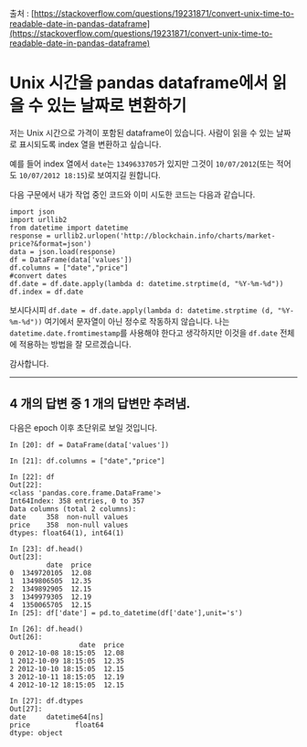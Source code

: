 출처 : [https://stackoverflow.com/questions/19231871/convert-unix-time-to-readable-date-in-pandas-dataframe](https://stackoverflow.com/questions/19231871/convert-unix-time-to-readable-date-in-pandas-dataframe)

# Unix 시간을 pandas dataframe에서 읽을 수 있는 날짜로 변환하기

저는 Unix 시간으로 가격이 포함된 dataframe이 있습니다. 사람이 읽을 수 있는 날짜로 표시되도록 index 열을 변환하고 싶습니다.

예를 들어 index 열에서 `date`는 `1349633705`가 있지만 그것이 `10/07/2012`(또는 적어도 `10/07/2012 18:15`)로 보여지길 원합니다.

다음 구문에서 내가 작업 중인 코드와 이미 시도한 코드는 다음과 같습니다.

```
import json
import urllib2
from datetime import datetime
response = urllib2.urlopen('http://blockchain.info/charts/market-price?&format=json')
data = json.load(response)   
df = DataFrame(data['values'])
df.columns = ["date","price"]
#convert dates 
df.date = df.date.apply(lambda d: datetime.strptime(d, "%Y-%m-%d"))
df.index = df.date
```

보시다시피 `df.date = df.date.apply(lambda d: datetime.strptime (d, "%Y-%m-%d"))` 여기에서 문자열이 아닌 정수로 작동하지 않습니다. 나는 `datetime.date.fromtimestamp`를 사용해야 한다고 생각하지만 이것을 `df.date` 전체에 적용하는 방법을 잘 모르겠습니다.

감사합니다.

---

## 4 개의 답변 중 1 개의 답변만 추려냄.

다음은 epoch 이후 초단위로 보일 것입니다.

```
In [20]: df = DataFrame(data['values'])

In [21]: df.columns = ["date","price"]

In [22]: df
Out[22]: 
<class 'pandas.core.frame.DataFrame'>
Int64Index: 358 entries, 0 to 357
Data columns (total 2 columns):
date     358  non-null values
price    358  non-null values
dtypes: float64(1), int64(1)

In [23]: df.head()
Out[23]: 
         date  price
0  1349720105  12.08
1  1349806505  12.35
2  1349892905  12.15
3  1349979305  12.19
4  1350065705  12.15
In [25]: df['date'] = pd.to_datetime(df['date'],unit='s')

In [26]: df.head()
Out[26]: 
                 date  price
0 2012-10-08 18:15:05  12.08
1 2012-10-09 18:15:05  12.35
2 2012-10-10 18:15:05  12.15
3 2012-10-11 18:15:05  12.19
4 2012-10-12 18:15:05  12.15

In [27]: df.dtypes
Out[27]: 
date     datetime64[ns]
price           float64
dtype: object
```
